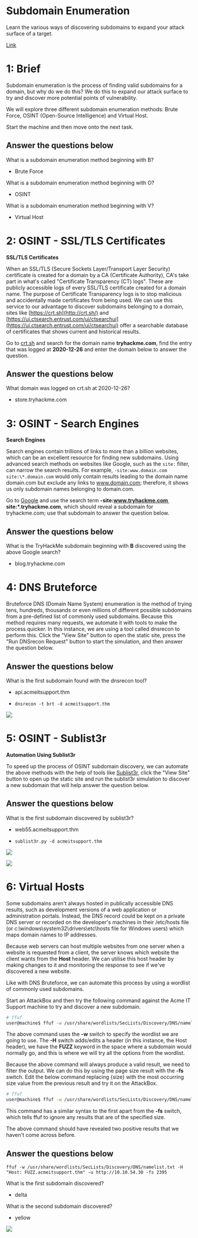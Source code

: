 # Subdomain Enumeration
   
Learn the various ways of discovering subdomains to expand your attack surface of a target.

[Link](https://tryhackme.com/room/subdomainenumeration)


# 1: Brief

Subdomain enumeration is the process of finding valid subdomains for a domain, but why do we do this? We do this to expand our attack surface to try and discover more potential points of vulnerability.  
  
We will explore three different subdomain enumeration methods: Brute Force, OSINT (Open-Source Intelligence) and Virtual Host.  
  
Start the machine and then move onto the next task.

## Answer the questions below

What is a subdomain enumeration method beginning with B?

- Brute Force

What is a subdomain enumeration method beginning with O?

- OSINT

What is a subdomain enumeration method beginning with V?

- Virtual Host




# 2: OSINT - SSL/TLS Certificates

**SSL/TLS Certificates**

When an SSL/TLS (Secure Sockets Layer/Transport Layer Security) certificate is created for a domain by a CA (Certificate Authority), CA's take part in what's called "Certificate Transparency (CT) logs". These are publicly accessible logs of every SSL/TLS certificate created for a domain name. The purpose of Certificate Transparency logs is to stop malicious and accidentally made certificates from being used. We can use this service to our advantage to discover subdomains belonging to a domain, sites like [https://crt.sh](http://crt.sh/) and [https://ui.ctsearch.entrust.com/ui/ctsearchui](https://ui.ctsearch.entrust.com/ui/ctsearchui) offer a searchable database of certificates that shows current and historical results.

  

Go to [crt.sh](https://crt.sh/) and search for the domain name **tryhackme.com**, find the entry that was logged at **2020-12-26** and enter the domain below to answer the question.

## Answer the questions below

What domain was logged on crt.sh at 2020-12-26?

- store.tryhackme.com




# 3: OSINT - Search Engines

**Search Engines**

Search engines contain trillions of links to more than a billion websites, which can be an excellent resource for finding new subdomains. Using advanced search methods on websites like Google, such as the `site:` filter, can narrow the search results. For example, `-site:www.domain.com site:\*.domain.com` would only contain results leading to the domain name domain.com but exclude any links to www.domain.com; therefore, it shows us only subdomain names belonging to domain.com.

  

Go to [Google](https://www.google.com/) and use the search term **\-site:www.tryhackme.com  site:\*.tryhackme.com**, which should reveal a subdomain for tryhackme.com; use that subdomain to answer the question below.  

## Answer the questions below

What is the TryHackMe subdomain beginning with **B** discovered using the above Google search?

- blog.tryhackme.com




# 4: DNS Bruteforce

Bruteforce DNS (Domain Name System) enumeration is the method of trying tens, hundreds, thousands or even millions of different possible subdomains from a pre-defined list of commonly used subdomains. Because this method requires many requests, we automate it with tools to make the process quicker. In this instance, we are using a tool called dnsrecon to perform this. Click the "View Site" button to open the static site, press the "Run DNSrecon Request" button to start the simulation, and then answer the question below.  

## Answer the questions below

What is the first subdomain found with the dnsrecon tool?

- api.acmeitsupport.thm

- `dnsrecon -t brt -d acmeitsupport.thm`

![](./3_assets/2023-12-04-06-24-50.png)




# 5: OSINT - Sublist3r

**Automation Using Sublist3r**

To speed up the process of OSINT subdomain discovery, we can automate the above methods with the help of tools like [Sublist3r](https://github.com/aboul3la/Sublist3r), click the "View Site" button to open up the static site and run the sublist3r simulation to discover a new subdomain that will help answer the question below.

## Answer the questions below

What is the first subdomain discovered by sublist3r?

- web55.acmeitsupport.thm

- `sublist3r.py -d acmeitsupport.thm`

![](./3_assets/2023-12-04-06-28-30.png)

![](./3_assets/2023-12-04-06-29-13.png)




# 6: Virtual Hosts

Some subdomains aren't always hosted in publically accessible DNS results, such as development versions of a web application or administration portals. Instead, the DNS record could be kept on a private DNS server or recorded on the developer's machines in their /etc/hosts file (or c:\\windows\\system32\\drivers\\etc\\hosts file for Windows users) which maps domain names to IP addresses. 

Because web servers can host multiple websites from one server when a website is requested from a client, the server knows which website the client wants from the **Host** header. We can utilise this host header by making changes to it and monitoring the response to see if we've discovered a new website.

Like with DNS Bruteforce, we can automate this process by using a wordlist of commonly used subdomains.

Start an AttackBox and then try the following command against the Acme IT Support machine to try and discover a new subdomain.
  
```bash
# ffuf
user@machine$ ffuf -w /usr/share/wordlists/SecLists/Discovery/DNS/namelist.txt -H "Host: FUZZ.acmeitsupport.thm" -u http://10.10.54.30
```

The above command uses the **\-w** switch to specify the wordlist we are going to use. The **\-H** switch adds/edits a header (in this instance, the Host header), we have the **FUZZ** keyword in the space where a subdomain would normally go, and this is where we will try all the options from the wordlist.  

Because the above command will always produce a valid result, we need to filter the output. We can do this by using the page size result with the **\-fs** switch. Edit the below command replacing {size} with the most occurring size value from the previous result and try it on the AttackBox.  

```bash
# ffuf
user@machine$ ffuf -w /usr/share/wordlists/SecLists/Discovery/DNS/namelist.txt -H "Host: FUZZ.acmeitsupport.thm" -u http://10.10.54.30 -fs {size}
```

This command has a similar syntax to the first apart from the **\-fs** switch, which tells ffuf to ignore any results that are of the specified size.  

The above command should have revealed two positive results that we haven't come across before.  

## Answer the questions below

`ffuf -w /usr/share/wordlists/SecLists/Discovery/DNS/namelist.txt -H "Host: FUZZ.acmeitsupport.thm" -u http://10.10.54.30 -fs 2395`

What is the first subdomain discovered?

- delta

What is the second subdomain discovered?

- yellow

![](./3_assets/2023-12-04-06-42-48.png)